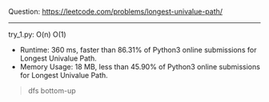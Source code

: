 Question: https://leetcode.com/problems/longest-univalue-path/

---

try_1.py: O(n) O(1)

* Runtime: 360 ms, faster than 86.31% of Python3 online submissions for Longest Univalue Path.
* Memory Usage: 18 MB, less than 45.90% of Python3 online submissions for Longest Univalue Path.

> dfs bottom-up
